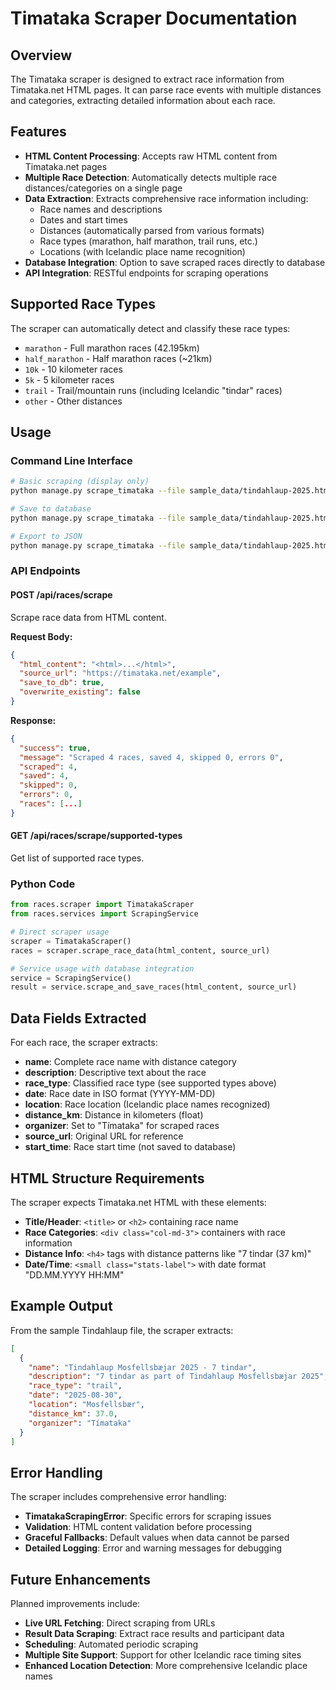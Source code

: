 # Timataka Scraper Documentation

## Overview

The Timataka scraper is designed to extract race information from Timataka.net HTML pages. It can parse race events with multiple distances and categories, extracting detailed information about each race.

## Features

- **HTML Content Processing**: Accepts raw HTML content from Timataka.net pages
- **Multiple Race Detection**: Automatically detects multiple race distances/categories on a single page
- **Data Extraction**: Extracts comprehensive race information including:
  - Race names and descriptions
  - Dates and start times
  - Distances (automatically parsed from various formats)
  - Race types (marathon, half marathon, trail runs, etc.)
  - Locations (with Icelandic place name recognition)
- **Database Integration**: Option to save scraped races directly to database
- **API Integration**: RESTful endpoints for scraping operations

## Supported Race Types

The scraper can automatically detect and classify these race types:

- `marathon` - Full marathon races (42.195km)
- `half_marathon` - Half marathon races (~21km)
- `10k` - 10 kilometer races
- `5k` - 5 kilometer races
- `trail` - Trail/mountain runs (including Icelandic "tindar" races)
- `other` - Other distances

## Usage

### Command Line Interface

```bash
# Basic scraping (display only)
python manage.py scrape_timataka --file sample_data/tindahlaup-2025.html

# Save to database
python manage.py scrape_timataka --file sample_data/tindahlaup-2025.html --save

# Export to JSON
python manage.py scrape_timataka --file sample_data/tindahlaup-2025.html --output races.json
```

### API Endpoints

#### POST /api/races/scrape
Scrape race data from HTML content.

**Request Body:**
```json
{
  "html_content": "<html>...</html>",
  "source_url": "https://timataka.net/example",
  "save_to_db": true,
  "overwrite_existing": false
}
```

**Response:**
```json
{
  "success": true,
  "message": "Scraped 4 races, saved 4, skipped 0, errors 0",
  "scraped": 4,
  "saved": 4,
  "skipped": 0,
  "errors": 0,
  "races": [...]
}
```

#### GET /api/races/scrape/supported-types
Get list of supported race types.

### Python Code

```python
from races.scraper import TimatakaScraper
from races.services import ScrapingService

# Direct scraper usage
scraper = TimatakaScraper()
races = scraper.scrape_race_data(html_content, source_url)

# Service usage with database integration
service = ScrapingService()
result = service.scrape_and_save_races(html_content, source_url)
```

## Data Fields Extracted

For each race, the scraper extracts:

- **name**: Complete race name with distance category
- **description**: Descriptive text about the race
- **race_type**: Classified race type (see supported types above)
- **date**: Race date in ISO format (YYYY-MM-DD)
- **location**: Race location (Icelandic place names recognized)
- **distance_km**: Distance in kilometers (float)
- **organizer**: Set to "Tímataka" for scraped races
- **source_url**: Original URL for reference
- **start_time**: Race start time (not saved to database)

## HTML Structure Requirements

The scraper expects Timataka.net HTML with these elements:

- **Title/Header**: `<title>` or `<h2>` containing race name
- **Race Categories**: `<div class="col-md-3">` containers with race information
- **Distance Info**: `<h4>` tags with distance patterns like "7 tindar (37 km)"
- **Date/Time**: `<small class="stats-label">` with date format "DD.MM.YYYY HH:MM"

## Example Output

From the sample Tindahlaup file, the scraper extracts:

```json
[
  {
    "name": "Tindahlaup Mosfellsbæjar 2025 - 7 tindar",
    "description": "7 tindar as part of Tindahlaup Mosfellsbæjar 2025",
    "race_type": "trail",
    "date": "2025-08-30",
    "location": "Mosfellsbær",
    "distance_km": 37.0,
    "organizer": "Tímataka"
  }
]
```

## Error Handling

The scraper includes comprehensive error handling:

- **TimatakaScrapingError**: Specific errors for scraping issues
- **Validation**: HTML content validation before processing
- **Graceful Fallbacks**: Default values when data cannot be parsed
- **Detailed Logging**: Error and warning messages for debugging

## Future Enhancements

Planned improvements include:

- **Live URL Fetching**: Direct scraping from URLs
- **Result Data Scraping**: Extract race results and participant data
- **Scheduling**: Automated periodic scraping
- **Multiple Site Support**: Support for other Icelandic race timing sites
- **Enhanced Location Detection**: More comprehensive Icelandic place names
